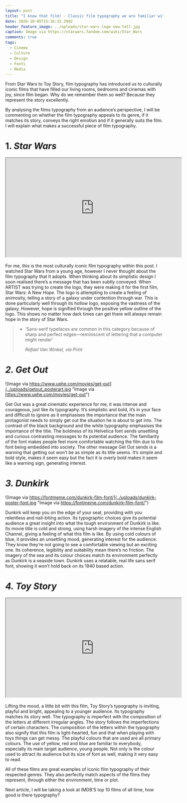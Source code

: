 ```yaml
---
layout: post
title: "I know that film! - Classic film typography we are familiar with  "
date: 2020-10-05T15:16:32.299Z
header_feature_image: ../uploads/star-wars-logo-new-tall.jpg
caption: Image via https://starwars.fandom.com/wiki/Star_Wars
comments: true
tags:
  - Cinema
  - Culture
  - Design
  - Fonts
  - Media
---
```

From Star Wars to Toy Story, film typography has introduced us to culturally iconic films that have filled our living rooms, bedrooms and cinemas with joy, since film began. Why do we remember them so well? Because they represent the story excellently.

By analysing the films typography from an audience’s perspective, I will be commenting on whether the film typography appeals to its genre, if it matches its story, conveys the right emotion and if it generally suits the film. I will explain what makes a successful piece of film typography.

# 1. ***Star Wars***

<div class="video-box"><iframe width="560" height="315" src="https://www.youtube.com/embed/DR6wrxJCjuk?rel=0" allow="accelerometer; autoplay; encrypted-media; gyroscope; picture-in-picture" allowfullscreen></iframe></div>

For me, this is the most culturally iconic film typography within this post. I watched Star Wars from a young age, however I never thought about the film typography that It adopts. When thinking about its simplistic design I soon realised there’s a message that has been subtly conveyed. When ARTIST was trying to create the logo, they were making it for the first film, Star Wars: A New Hope. The logo is attempting to create a feeling of animosity, telling a story of a galaxy under contention through war. This is done particularly well through its hollow logo, exposing the vastness of the galaxy. However, hope is signified through the positive yellow outline of the logo. This shows no matter how dark times can get there will always remain hope in the story of Star Wars.

> * 'Sans-serif typefaces are common in this category because of sharp and perfect edges—reminiscent of lettering that a computer might render'
>
>   *Rafael Van Winkel, via Print*

# ***2. Get Out***

![Image via https://www.uphe.com/movies/get-out](../uploads/getout_posterart.jpg "Image via https://www.uphe.com/movies/get-out")

Get Out was a great cinematic experience for me, it was intense and courageous, just like its typography. It’s simplistic and bold, it’s in your face and difficult to ignore as it emphasises the importance that the main protagonist needs to simply get out the situation he is about to get into. The contrast of the black background and the white typography emphasises the importance of the title. The boldness of its Helvetica font sends unsettling and curious contrasting messages to its potential audience. The familiarity of the font makes people feel more comfortable watching the film due to the font being embedded into society. The other message Get Out sends is a warning that getting out won’t be as simple as its title seems. It’s simple and bold style, makes it seem easy but the fact it is overly bold makes it seem like a warning sign, generating interest. 

# ***3. Dunkirk***

![Image via https://fontmeme.com/dunkirk-film-font/](../uploads/dunkirk-poster-font.jpg "Image via https://fontmeme.com/dunkirk-film-font/")

Dunkirk will keep you on the edge of your seat, providing with you relentless and nail-biting action. Its typographic choices give its potential audience a great insight into what the tough environment of Dunkirk is like. Its movie title is cold and strong, using harsh imagery of the intense English Channel, giving a feeling of what this film is like. By using cold colours of blue, it provides an unsettling mood, generating interest for the audience. They know they’re not going to see a comfortable viewing but an exciting one. Its coherence, legibility and suitability mean there’s no friction. The imagery of the sea and its colour choices match its environment perfectly as Dunkirk is a seaside town. Dunkirk uses a relatable, real life sans serif font, showing it won’t hold back on its 1940 based action.

# ***4. Toy Story***

<div class="video-box"><iframe width="560" height="315" src="https://www.youtube.com/embed/RvO2Eg-rUG8?rel=0" allow="accelerometer; autoplay; encrypted-media; gyroscope; picture-in-picture" allowfullscreen></iframe></div>

Lifting the mood, a little bit with this film, Toy Story’s typography is inviting, playful and bright, appealing to a younger audience. Its typography matches its story well. The typography is imperfect with the composition of the letters at different irregular angles. The story follows the imperfections of certain characters. The composition of the letters within the typography also signify that this film is light-hearted, fun and that when playing with toys things can get messy. The playful colours that are used are all primary colours. The use of yellow, red and blue are familiar to everybody, especially its main target audience, young people. Not only is the colour used to attract its audience but its size of font as well, making it very easy to read.





All of these films are great examples of iconic film typography of their respected genres. They also perfectly match aspects of the films they represent, through either the environment, time or plot.

Next article, I will be taking a look at IMDB’S top 10 films of all time, how good is there typography?